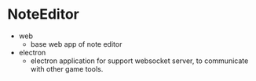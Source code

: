 # NoteEditor

- web
  - base web app of note editor
- electron
  - electron application for support websocket server, to communicate with other game tools.
